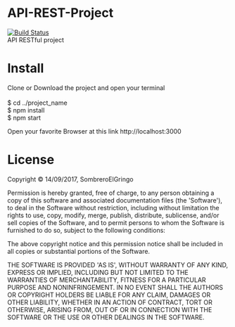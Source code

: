 # API-REST-Project 
[![Build Status](https://travis-ci.org/SombreroElGringo/API-REST-Project.svg?branch=develop)](https://travis-ci.org/SombreroElGringo/API-REST-Project) <br>
API RESTful project

# Install

Clone or Download the project and open your terminal<br>
 <br>
 $ cd ../project_name<br>
 $ npm install <br>
 $ npm start <br>

Open your favorite Browser at this link http://localhost:3000 <br>

# License

Copyright © 14/09/2017, SombreroElGringo

Permission is hereby granted, free of charge, to any person obtaining a copy of this software and associated documentation files (the 'Software'), to deal in the Software without restriction, including without limitation the rights to use, copy, modify, merge, publish, distribute, sublicense, and/or sell copies of the Software, and to permit persons to whom the Software is furnished to do so, subject to the following conditions:

The above copyright notice and this permission notice shall be included in all copies or substantial portions of the Software.

THE SOFTWARE IS PROVIDED 'AS IS', WITHOUT WARRANTY OF ANY KIND, EXPRESS OR IMPLIED, INCLUDING BUT NOT LIMITED TO THE WARRANTIES OF MERCHANTABILITY, FITNESS FOR A PARTICULAR PURPOSE AND NONINFRINGEMENT. IN NO EVENT SHALL THE AUTHORS OR COPYRIGHT HOLDERS BE LIABLE FOR ANY CLAIM, DAMAGES OR OTHER LIABILITY, WHETHER IN AN ACTION OF CONTRACT, TORT OR OTHERWISE, ARISING FROM, OUT OF OR IN CONNECTION WITH THE SOFTWARE OR THE USE OR OTHER DEALINGS IN THE SOFTWARE.
